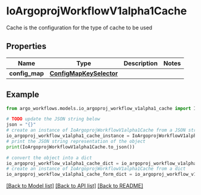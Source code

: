 # IoArgoprojWorkflowV1alpha1Cache

Cache is the configuration for the type of cache to be used

## Properties

Name | Type | Description | Notes
------------ | ------------- | ------------- | -------------
**config_map** | [**ConfigMapKeySelector**](ConfigMapKeySelector.md) |  | 

## Example

```python
from argo_workflows.models.io_argoproj_workflow_v1alpha1_cache import IoArgoprojWorkflowV1alpha1Cache

# TODO update the JSON string below
json = "{}"
# create an instance of IoArgoprojWorkflowV1alpha1Cache from a JSON string
io_argoproj_workflow_v1alpha1_cache_instance = IoArgoprojWorkflowV1alpha1Cache.from_json(json)
# print the JSON string representation of the object
print(IoArgoprojWorkflowV1alpha1Cache.to_json())

# convert the object into a dict
io_argoproj_workflow_v1alpha1_cache_dict = io_argoproj_workflow_v1alpha1_cache_instance.to_dict()
# create an instance of IoArgoprojWorkflowV1alpha1Cache from a dict
io_argoproj_workflow_v1alpha1_cache_form_dict = io_argoproj_workflow_v1alpha1_cache.from_dict(io_argoproj_workflow_v1alpha1_cache_dict)
```
[[Back to Model list]](../README.md#documentation-for-models) [[Back to API list]](../README.md#documentation-for-api-endpoints) [[Back to README]](../README.md)


